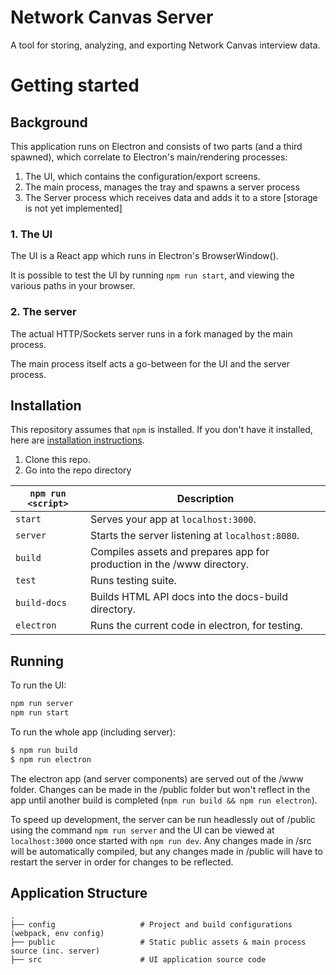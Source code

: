 # Network Canvas Server

A tool for storing, analyzing, and exporting Network Canvas interview data.

# Getting started

## Background

This application runs on Electron and consists of two parts (and a third spawned), which correlate to Electron's main/rendering processes:

1. The UI, which contains the configuration/export screens.
1. The main process, manages the tray and spawns a server process
1. The Server process which receives data and adds it to a store [storage is not yet implemented]

### 1. The UI

The UI is a React app which runs in Electron's BrowserWindow().

It is possible to test the UI by running `npm run start`, and viewing the various paths in your browser.

### 2. The server

The actual HTTP/Sockets server runs in a fork managed by the main process.

The main process itself acts a go-between for the UI and the server process.

## Installation
This repository assumes that `npm` is installed. If you don't have it installed, here are [installation instructions](https://docs.npmjs.com/getting-started/installing-node).

1. Clone this repo.
2. Go into the repo directory

|`npm run <script>`|Description|
|------------------|-----------|
|`start`|Serves your app at `localhost:3000`.|
|`server`| Starts the server listening at `localhost:8080`.|
|`build`|Compiles assets and prepares app for production in the /www directory.|
|`test`|Runs testing suite.|
|`build-docs`|Builds HTML API docs into the docs-build directory.|
|`electron`|Runs the current code in electron, for testing.|

## Running

To run the UI:

```sh
npm run server
npm run start
```

To run the whole app (including server):

```sh
$ npm run build
$ npm run electron
```

The electron app (and server components) are served out of the /www folder. Changes can be made in the /public folder but won't reflect in the app until another build is completed (`npm run build && npm run electron`).

To speed up development, the server can be run headlessly out of /public using the command `npm run server` and the UI can be viewed at `localhost:3000` once started with `npm run dev`. Any changes made in /src will be automatically compiled, but any changes made in /public will have to restart the server in order for changes to be reflected.

## Application Structure

```
.
├── config                   # Project and build configurations (webpack, env config)
├── public                   # Static public assets & main process source (inc. server)
├── src                      # UI application source code
```
